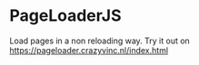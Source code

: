 # PageLoaderJS 
Load pages in a non reloading way.
Try it out on https://pageloader.crazyvinc.nl/index.html